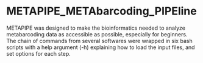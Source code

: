 # METAPIPE_METAbarcoding_PIPEline
METAPIPE was designed to make the bioinformatics needed to analyze metabarcoding data as accessible as possible, especially for beginners. The chain of commands from several softwares were wrapped in six bash scripts with a help argument (-h) explaining how to load the input files, and set options for each step.
